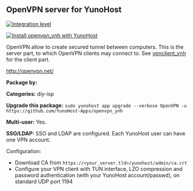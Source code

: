OpenVPN server for YunoHost
--------------------

[![Integration level](https://dash.yunohost.org/integration/openvpn_ynh.svg)](https://dash.yunohost.org/appci/app/openvpn_ynh)

[![Install openvpn_ynh with YunoHost](https://install-app.yunohost.org/install-with-yunohost.png)](https://install-app.yunohost.org/?app=openvpn_ynh)

OpenVPN allow to create secured tunnel between computers. This is the server part, to which OpenVPN clients may connect to. See [vpnclient_ynh](https://github.com/labriqueinternet/vpnclient_ynh) for the client part.

http://openvpn.net/

**Package by:**

**Categories:** diy-isp

**Upgrade this package:**
`sudo yunohost app upgrade --verbose OpenVPN -u https://github.com/YunoHost-Apps/openvpn_ynh`

**Multi-user:** Yes.

**SSO/LDAP:** SSO and LDAP are configured. Each YunoHost user can have one VPN account.


Configuration:

* Download CA from `https://<your_server.tld>/yunohost/admin/ca.crt`
* Configure your VPN client with TUN interface, LZO compression and password authentication (with your YunoHost account/passwd), on standard UDP port 1194

